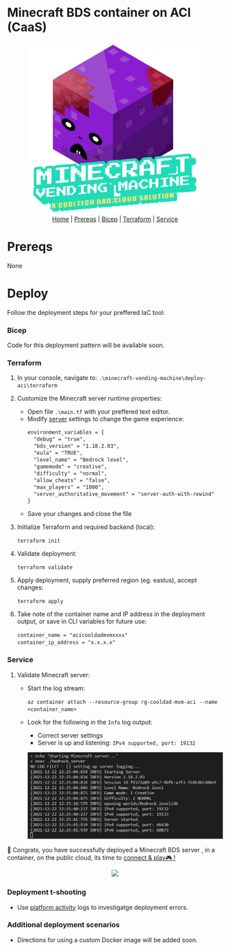 # Minecraft BDS container on ACI (CaaS)
<p align="center">
  <img src="../images/mvm_logo.gif" width="400"></br>
  <a href="../README.md">Home</a> |
  <a href="#prereqs">Prereqs</a> |
  <a href="#bicep">Bicep</a> |
  <a href="#terraform">Terraform</a> |
  <a href="#service">Service</a>
</p>

# Prereqs
None
# Deploy
Follow the deployment steps for your preffered IaC tool: 
### Bicep
Code for this deployment pattern will be available soon.  
<!-- 1. In your console, navigate to: `.\minecraft-vending-machine\deploy-aci\bicep`
  2. Customize the Minecraft server runtime properties: 
      * Open file `.\main.tf` with your preffered text editor.
      * Modify [server](https://minecraft.fandom.com/wiki/Server.properties) settings to change the game experience:
        ```
        environment_variables = {
          "debug" = "true",
          "bds_version" = "1.18.2.03",
          "eula" = "TRUE",
          "level_name" = "Bedrock level",
          "gamemode" = "creative",
          "difficulty" = "normal",
          "allow_cheats" = "false",
          "max_players" = "1000",
          "server_authoritative_movement" = "server-auth-with-rewind"
        }
        ```
      * Save your changes and close the file

  2. Validate deployment:

      `az deployment sub create --name deploy-cooldad-mvm-aks --template-file .\main.bicep --location eastus --what-if`
  3. Apply deployment:
          
      `az deployment sub create --name deploy-cooldad-mvm-aks --template-file .\main.bicep --location eastus`
      
  4. Retrieve deployment outputs, take note of cluster's name or save in CLI variable for future use: 
    
      `az deployment sub show -n deploy-cooldad-mvm-aks --query properties.outputs.std_out.value ` 
-->

### Terraform
  1. In your console, navigate to: `.\minecraft-vending-machine\deploy-aci\terraform`
  2. Customize the Minecraft server runtime properties: 
      * Open file `.\main.tf` with your preffered text editor.
      * Modify [server](https://minecraft.fandom.com/wiki/Server.properties) settings to change the game experience:
        ```
        environment_variables = {
          "debug" = "true",
          "bds_version" = "1.18.2.03",
          "eula" = "TRUE",
          "level_name" = "Bedrock level",
          "gamemode" = "creative",
          "difficulty" = "normal",
          "allow_cheats" = "false",
          "max_players" = "1000",
          "server_authoritative_movement" = "server-auth-with-rewind"
        }
        ```
      * Save your changes and close the file
  3. Initialize Terraform and required backend (local): 
  
      `terraform init`
  4. Validate deployment:

      `terraform validate`
  5. Apply deployment, supply preferred region (eg. eastus), accept changes:

      `terraform apply`
  6. Take note of the container name and IP address in the deployment output, or save in CLI variables for future use:
      
      `container_name = "acicooldadmvmxxxx"`\
      `container_ip_address = "x.x.x.x"`

### Service
  1. Validate Minecraft server:
      * Start the log stream:

        `az container attach --resource-group rg-cooldad-mvm-aci --name <container_name>`
      
      * Look for the following in the `Info` log output:
        * Correct server settings
        * Server is up and listening: `IPv4 supported, port: 19132`
        <p align="center">
          <img src="../images/mvm_deploy_server_success.png" width=500>
        </p>

🎉 Congrats, you have successfully deployed a Minecraft BDS server , in a container, on the public cloud, its time to <a href="../README.md#connect">connect & play:video_game: !</a> 

  <p align="center">
    <img src="https://media3.giphy.com/media/l49K1yUmz5LjIu0GA/giphy.gif" width=300>
  </p>
      
### Deployment t-shooting
* Use [platform activity](https://docs.microsoft.com/en-us/azure/azure-monitor/essentials/activity-log#view-the-activity-log) logs to investigatge deployment errors.
### Additional deployment scenarios
  * Directions for using a custom Docker image will be added soon.  
<!---* Using a custom Docker image:
  * Retrieve the URI of your custom image, should look something like this if hosted on Docker Hub: `docker.io/<namespace>/<image name>:<tag>`
  * Specify your ACR's name and the image to use/pull on line 25
  * If you are using the CoolTechDad image, only plug in your ACR's name\
  `image: <acr_name>.azurecr.io/cooltechdad/minecraft-bds:0.5`
  * If you are creating your own image, plug in your ACR's name and image details\
  `image: <acr_name>.azurecr.io/<namespace/image name:image tag>`
  6. Tag and push/upload image to Docker Hub

      `docker tag <image name>:<tag> <namespace>/<image name>:<tag>`

      `docker push <namespace>/<image name>:<tag>`
    
      * Real-world example\
        `docker tag minecraft-bds:0.5 cooltechdad/minecraft-bds:0.5`

        `docker push cooltechdad/minecraft-bds:0.5`


  * Add additional node pool, deploy multiple Minecraft servers on a single cluster. Included in the next version.--->